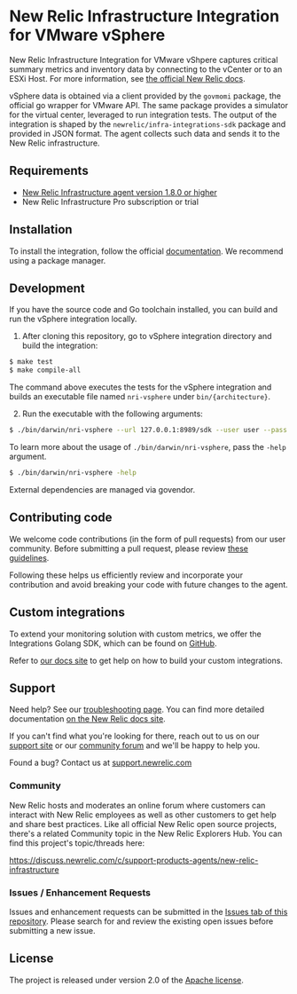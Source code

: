 # New Relic Infrastructure Integration for VMware vSphere

New Relic Infrastructure Integration for VMware vShpere captures critical summary metrics and inventory data by connecting to the vCenter or to an ESXi Host. For more information, see [the official New Relic docs](https://docs.newrelic.com/docs/integrations/host-integrations/host-integrations-list/vmware-vsphere-monitoring-integration).

vSphere data is obtained via a client provided by the `govmomi` package, the official go wrapper for VMware API. The same package provides a simulator for the virtual center, leveraged to run integration tests. The output of the integration is shaped by the `newrelic/infra-integrations-sdk` package and provided in JSON format. The agent collects such data and sends it to the New Relic infrastructure.

## Requirements

- [New Relic Infrastructure agent version 1.8.0 or higher](https://docs.newrelic.com/docs/infrastructure/install-configure-manage-infrastructure)
- New Relic Infrastructure Pro subscription or trial

## Installation

To install the integration, follow the official [documentation](https://docs.newrelic.com/docs/integrations/host-integrations/host-integrations-list/vmware-vsphere-monitoring-integration). We recommend using a package manager.

## Development

If you have the source code and Go toolchain installed, you can build and run the vSphere integration locally.

1. After cloning this repository, go to vSphere integration directory and build the integration:
```bash
$ make test
$ make compile-all
```
The command above executes the tests for the vSphere integration and builds an executable file named `nri-vsphere` under `bin/{architecture}`. 

2. Run the executable with the following arguments:
```bash
$ ./bin/darwin/nri-vsphere --url 127.0.0.1:8989/sdk --user user --pass pass --validate_ssl false
```
To learn more about the usage of `./bin/darwin/nri-vsphere`, pass the `-help` argument.
```bash
$ ./bin/darwin/nri-vsphere -help
```

External dependencies are managed via govendor.

## Contributing code

We welcome code contributions (in the form of pull requests) from our user community. Before submitting a pull request, please review [these guidelines](https://github.com/newrelic/nri-vsphere/blob/master/CONTRIBUTING.md).

Following these helps us efficiently review and incorporate your contribution and avoid breaking your code with future changes to the agent.

## Custom integrations

To extend your monitoring solution with custom metrics, we offer the Integrations Golang SDK, which can be found on [GitHub](https://github.com/newrelic/infra-integrations-sdk).

Refer to [our docs site](https://docs.newrelic.com/docs/infrastructure/integrations-sdk/get-started/intro-infrastructure-integrations-sdk) to get help on how to build your custom integrations.

## Support

Need help? See our [troubleshooting page](troubleshooting.md). You can find more detailed documentation [on the New Relic docs site](http://newrelic.com/docs).

If you can't find what you're looking for there, reach out to us on our [support site](http://support.newrelic.com/) or our [community forum](http://forum.newrelic.com) and we'll be happy to help you.

Found a bug? Contact us at [support.newrelic.com](http://support.newrelic.com/)

### Community

New Relic hosts and moderates an online forum where customers can interact with New Relic employees as well as other customers to get help and share best practices. Like all official New Relic open source projects, there's a related Community topic in the New Relic Explorers Hub. You can find this project's topic/threads here:

https://discuss.newrelic.com/c/support-products-agents/new-relic-infrastructure

### Issues / Enhancement Requests

Issues and enhancement requests can be submitted in the [Issues tab of this repository](../../issues). Please search for and review the existing open issues before submitting a new issue.

## License

The project is released under version 2.0 of the [Apache license](http://www.apache.org/licenses/LICENSE-2.0).
